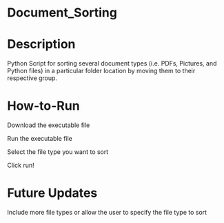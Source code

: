 # Document_Sorting

# Description
Python Script for sorting several document types (i.e. PDFs, Pictures, and Python files) in a particular folder location by moving them to their respective group.

# How-to-Run
Download the executable file

Run the executable file

Select the file type you want to sort

Click run!

# Future Updates
Include more file types or allow the user to specify the file type to sort

